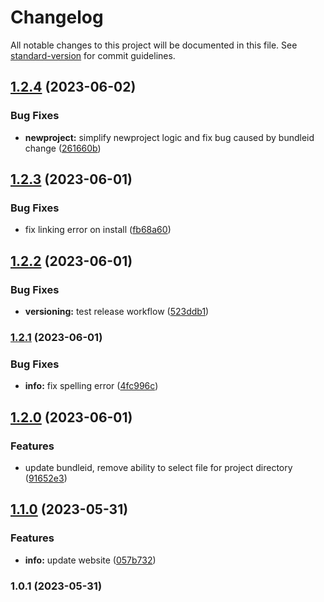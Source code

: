 # Changelog

All notable changes to this project will be documented in this file. See [standard-version](https://github.com/conventional-changelog/standard-version) for commit guidelines.

## [1.2.4](https://github.com/AppelBoomHD/alfred-vscode-github/compare/v1.2.3...v1.2.4) (2023-06-02)


### Bug Fixes

* **newproject:** simplify newproject logic and fix bug caused by bundleid change ([261660b](https://github.com/AppelBoomHD/alfred-vscode-github/commit/261660b5170d85dcd4e268110cdd32d00e933d9e))

## [1.2.3](https://github.com/AppelBoomHD/alfred-vscode-github/compare/v1.2.2...v1.2.3) (2023-06-01)


### Bug Fixes

* fix linking error on install ([fb68a60](https://github.com/AppelBoomHD/alfred-vscode-github/commit/fb68a607d798644fb8053bcdc96e2437a50012d9))

## [1.2.2](https://github.com/AppelBoomHD/alfred-vscode-github/compare/v1.2.1...v1.2.2) (2023-06-01)


### Bug Fixes

* **versioning:** test release workflow ([523ddb1](https://github.com/AppelBoomHD/alfred-vscode-github/commit/523ddb19313bc6fd1842da4a1db48a2cfd91f9df))

### [1.2.1](https://github.com/AppelBoomHD/alfred-vscode-github/compare/v1.2.0...v1.2.1) (2023-06-01)


### Bug Fixes

* **info:** fix spelling error ([4fc996c](https://github.com/AppelBoomHD/alfred-vscode-github/commit/4fc996c6f316684d23b8f8f1eb3b95f5931a28fb))

## [1.2.0](https://github.com/AppelBoomHD/alfred-vscode-github/compare/v1.1.0...v1.2.0) (2023-06-01)


### Features

* update bundleid, remove ability to select file for project directory ([91652e3](https://github.com/AppelBoomHD/alfred-vscode-github/commit/91652e3fba2a2d7708d910bad1bfff35ffb8a114))

## [1.1.0](https://github.com/AppelBoomHD/alfred-vscode-github/compare/v1.0.1...v1.1.0) (2023-05-31)


### Features

* **info:** update website ([057b732](https://github.com/AppelBoomHD/alfred-vscode-github/commit/057b7327c18409563835e07c10255dd68dbc1515))

### 1.0.1 (2023-05-31)
